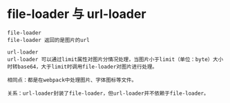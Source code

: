 # file-loader 与 url-loader
    file-loader
    file-loader 返回的是图片的url

    url-loader
    url-loader 可以通过limit属性对图片分情况处理，当图片小于limit（单位：byte）大小时转base64，大于limit时调用file-loader对图片进行处理。

    相同点：都是在webpack中处理图片、字体图标等文件。

    关系：url-loader封装了file-loader，但url-loader并不依赖于file-loader。
